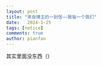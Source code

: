 ```yaml
---
layout: post
title: "来自博主的一封信——致每一个我们"
date:   2024-1-25
tags: [notice]
comments: true
author: pianfan
---
```


其实里面没东西（）

